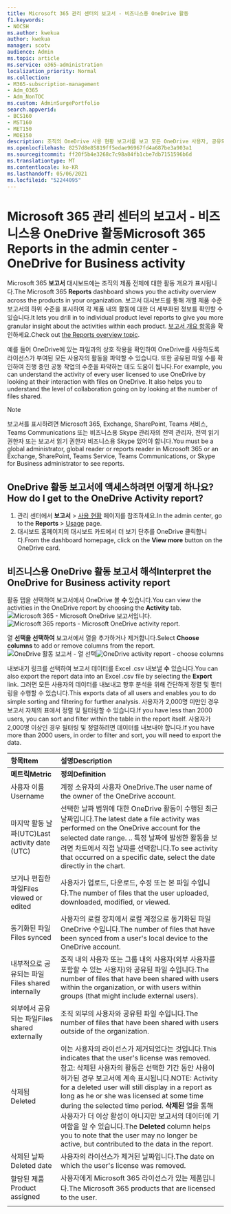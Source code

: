 ```yaml
---
title: Microsoft 365 관리 센터의 보고서 - 비즈니스용 OneDrive 활동
f1.keywords:
- NOCSH
ms.author: kwekua
author: kwekua
manager: scotv
audience: Admin
ms.topic: article
ms.service: o365-administration
localization_priority: Normal
ms.collection:
- M365-subscription-management
- Adm_O365
- Adm_NonTOC
ms.custom: AdminSurgePortfolio
search.appverid:
- BCS160
- MST160
- MET150
- MOE150
description: 조직의 OneDrive 사용 현황 보고서를 보고 모든 OneDrive 사용자, 공유되는 파일 수 및 저장소 사용률을 알 수 있습니다.
ms.openlocfilehash: 8257d8e85819ff5edae96967fd4a687be3a903a1
ms.sourcegitcommit: ff20f5b4e3268c7c98a84fb1cbe7db7151596b6d
ms.translationtype: MT
ms.contentlocale: ko-KR
ms.lasthandoff: 05/06/2021
ms.locfileid: "52244095"
---
```

# <a name="microsoft-365-reports-in-the-admin-center---onedrive-for-business-activity"></a><span data-ttu-id="64e8a-103">Microsoft 365 관리 센터의 보고서 - 비즈니스용 OneDrive 활동</span><span class="sxs-lookup"><span data-stu-id="64e8a-103">Microsoft 365 Reports in the admin center - OneDrive for Business activity</span></span>

<span data-ttu-id="64e8a-104">Microsoft 365 **보고서** 대시보드에는 조직의 제품 전체에 대한 활동 개요가 표시됩니다.</span><span class="sxs-lookup"><span data-stu-id="64e8a-104">The Microsoft 365 **Reports** dashboard shows you the activity overview across the products in your organization.</span></span> <span data-ttu-id="64e8a-105">보고서 대시보드를 통해 개별 제품 수준 보고서의 하위 수준을 표시하여 각 제품 내의 활동에 대한 더 세부화된 정보를 확인할 수 있습니다.</span><span class="sxs-lookup"><span data-stu-id="64e8a-105">It lets you drill in to individual product level reports to give you more granular insight about the activities within each product.</span></span> <span data-ttu-id="64e8a-106">[보고서 개요 항목](activity-reports.md)을 확인하세요.</span><span class="sxs-lookup"><span data-stu-id="64e8a-106">Check out [the Reports overview topic](activity-reports.md).</span></span>
  
<span data-ttu-id="64e8a-p102">예를 들어 OneDrive에 있는 파일과의 상호 작용을 확인하여 OneDrive를 사용하도록 라이선스가 부여된 모든 사용자의 활동을 파악할 수 있습니다. 또한 공유된 파일 수를 확인하여 진행 중인 공동 작업의 수준을 파악하는 데도 도움이 됩니다.</span><span class="sxs-lookup"><span data-stu-id="64e8a-p102">For example, you can understand the activity of every user licensed to use OneDrive by looking at their interaction with files on OneDrive. It also helps you to understand the level of collaboration going on by looking at the number of files shared.</span></span>
  
> [!NOTE]
> <span data-ttu-id="64e8a-109">보고서를 표시하려면 Microsoft 365, Exchange, SharePoint, Teams 서비스, Teams Communications 또는 비즈니스용 Skype 관리자의 전역 관리자, 전역 읽기 권한자 또는 보고서 읽기 권한자 비즈니스용 Skype 있어야 합니다.</span><span class="sxs-lookup"><span data-stu-id="64e8a-109">You must be a global administrator, global reader or reports reader in Microsoft 365 or an Exchange, SharePoint, Teams Service, Teams Communications, or Skype for Business administrator to see reports.</span></span>  
 
## <a name="how-do-i-get-to-the-onedrive-activity-report"></a><span data-ttu-id="64e8a-110">OneDrive 활동 보고서에 액세스하려면 어떻게 하나요?</span><span class="sxs-lookup"><span data-stu-id="64e8a-110">How do I get to the OneDrive Activity report?</span></span>

1. <span data-ttu-id="64e8a-111">관리 센터에서 **보고서** \> <a href="https://go.microsoft.com/fwlink/p/?linkid=2074756" target="_blank">사용 현황</a> 페이지를 참조하세요.</span><span class="sxs-lookup"><span data-stu-id="64e8a-111">In the admin center, go to the **Reports** \> <a href="https://go.microsoft.com/fwlink/p/?linkid=2074756" target="_blank">Usage</a> page.</span></span> 
2. <span data-ttu-id="64e8a-112">대시보드 홈페이지의 대시보드 카드에서  더 보기 단추를 OneDrive 클릭합니다.</span><span class="sxs-lookup"><span data-stu-id="64e8a-112">From the dashboard homepage, click on the **View more** button on the OneDrive card.</span></span>
  
## <a name="interpret-the-onedrive-for-business-activity-report"></a><span data-ttu-id="64e8a-113">비즈니스용 OneDrive 활동 보고서 해석</span><span class="sxs-lookup"><span data-stu-id="64e8a-113">Interpret the OneDrive for Business activity report</span></span>

<span data-ttu-id="64e8a-114">활동 탭을 선택하여 보고서에서 OneDrive 볼 **수** 있습니다.</span><span class="sxs-lookup"><span data-stu-id="64e8a-114">You can view the activities in the OneDrive report by choosing the **Activity** tab.</span></span><br/><span data-ttu-id="64e8a-115">![Microsoft 365 - Microsoft OneDrive 보고서입니다.](../../media/c89df0b0-2611-4acf-9ef7-17cedf7977be.png)</span><span class="sxs-lookup"><span data-stu-id="64e8a-115">![Microsoft 365 reports - Microsoft OneDrive activity report.](../../media/c89df0b0-2611-4acf-9ef7-17cedf7977be.png)</span></span>

<span data-ttu-id="64e8a-116">열 **선택을 선택하여** 보고서에서 열을 추가하거나 제거합니다.</span><span class="sxs-lookup"><span data-stu-id="64e8a-116">Select **Choose columns** to add or remove columns from the report.</span></span>  <br/> <span data-ttu-id="64e8a-117">![OneDrive 활동 보고서 - 열 선택](../../media/252f311f-ffde-4e5a-9158-2b822bf86964.png)</span><span class="sxs-lookup"><span data-stu-id="64e8a-117">![OneDrive activity report - choose columns](../../media/252f311f-ffde-4e5a-9158-2b822bf86964.png)</span></span>

<span data-ttu-id="64e8a-118">내보내기 링크를 선택하여 보고서 데이터를 Excel .csv 내보낼 **수** 있습니다.</span><span class="sxs-lookup"><span data-stu-id="64e8a-118">You can also export the report data into an Excel .csv file by selecting the **Export** link.</span></span> <span data-ttu-id="64e8a-119">그러면 모든 사용자의 데이터를 내보내고 향후 분석을 위해 간단하게 정렬 및 필터링을 수행할 수 있습니다.</span><span class="sxs-lookup"><span data-stu-id="64e8a-119">This exports data of all users and enables you to do simple sorting and filtering for further analysis.</span></span> <span data-ttu-id="64e8a-120">사용자가 2,000명 미만인 경우 보고서 자체의 표에서 정렬 및 필터링할 수 있습니다.</span><span class="sxs-lookup"><span data-stu-id="64e8a-120">If you have less than 2000 users, you can sort and filter within the table in the report itself.</span></span> <span data-ttu-id="64e8a-121">사용자가 2,000명 이상인 경우 필터링 및 정렬하려면 데이터를 내보내야 합니다.</span><span class="sxs-lookup"><span data-stu-id="64e8a-121">If you have more than 2000 users, in order to filter and sort, you will need to export the data.</span></span> 
  
|<span data-ttu-id="64e8a-122">항목</span><span class="sxs-lookup"><span data-stu-id="64e8a-122">Item</span></span>|<span data-ttu-id="64e8a-123">설명</span><span class="sxs-lookup"><span data-stu-id="64e8a-123">Description</span></span>|
|:-----|:-----|
|<span data-ttu-id="64e8a-124">**메트릭**</span><span class="sxs-lookup"><span data-stu-id="64e8a-124">**Metric**</span></span>|<span data-ttu-id="64e8a-125">**정의**</span><span class="sxs-lookup"><span data-stu-id="64e8a-125">**Definition**</span></span>|
|<span data-ttu-id="64e8a-126">사용자 이름</span><span class="sxs-lookup"><span data-stu-id="64e8a-126">Username</span></span>  <br/> |<span data-ttu-id="64e8a-127">계정 소유자의 사용자 OneDrive.</span><span class="sxs-lookup"><span data-stu-id="64e8a-127">The user name of the owner of the OneDrive account.</span></span>  <br/> |
|<span data-ttu-id="64e8a-128">마지막 활동 날짜(UTC)</span><span class="sxs-lookup"><span data-stu-id="64e8a-128">Last activity date (UTC)</span></span>  <br/> |<span data-ttu-id="64e8a-129">선택한 날짜 범위에 대한 OneDrive 활동이 수행된 최근 날짜입니다.</span><span class="sxs-lookup"><span data-stu-id="64e8a-129">The latest date a file activity was performed on the OneDrive account for the selected date range.</span></span> <span data-ttu-id="64e8a-130">.</span><span class="sxs-lookup"><span data-stu-id="64e8a-130">.</span></span> <span data-ttu-id="64e8a-131">특정 날짜에 발생한 활동을 보려면 차트에서 직접 날짜를 선택합니다.</span><span class="sxs-lookup"><span data-stu-id="64e8a-131">To see activity that occurred on a specific date, select the date directly in the chart.</span></span>  <br/> |
|<span data-ttu-id="64e8a-132">보거나 편집한 파일</span><span class="sxs-lookup"><span data-stu-id="64e8a-132">Files viewed or edited</span></span>  <br/> |<span data-ttu-id="64e8a-133">사용자가 업로드, 다운로드, 수정 또는 본 파일 수입니다.</span><span class="sxs-lookup"><span data-stu-id="64e8a-133">The number of files that the user uploaded, downloaded, modified, or viewed.</span></span>   <br/> |
|<span data-ttu-id="64e8a-134">동기화된 파일</span><span class="sxs-lookup"><span data-stu-id="64e8a-134">Files synced</span></span>  <br/> |<span data-ttu-id="64e8a-135">사용자의 로컬 장치에서 로컬 계정으로 동기화된 파일 OneDrive 수입니다.</span><span class="sxs-lookup"><span data-stu-id="64e8a-135">The number of files that have been synced from a user's local device to the OneDrive account.</span></span> <br/> |
|<span data-ttu-id="64e8a-136">내부적으로 공유되는 파일</span><span class="sxs-lookup"><span data-stu-id="64e8a-136">Files shared internally</span></span>  <br/> | <span data-ttu-id="64e8a-137">조직 내의 사용자 또는 그룹 내의 사용자(외부 사용자를 포함할 수 있는 사용자)와 공유된 파일 수입니다.</span><span class="sxs-lookup"><span data-stu-id="64e8a-137">The number of files that have been shared with users within the organization, or with users within groups (that might include external users).</span></span>  <br/> |
|<span data-ttu-id="64e8a-138">외부에서 공유되는 파일</span><span class="sxs-lookup"><span data-stu-id="64e8a-138">Files shared externally</span></span>  <br/> |<span data-ttu-id="64e8a-139">조직 외부의 사용자와 공유된 파일 수입니다.</span><span class="sxs-lookup"><span data-stu-id="64e8a-139">The number of files that have been shared with users outside of the organization.</span></span> <br/>|
|<span data-ttu-id="64e8a-140">삭제됨</span><span class="sxs-lookup"><span data-stu-id="64e8a-140">Deleted</span></span>  <br/> | <span data-ttu-id="64e8a-141">이는 사용자의 라이선스가 제거되었다는 것입니다.</span><span class="sxs-lookup"><span data-stu-id="64e8a-141">This indicates that the user's license was removed.</span></span>  <br/> <span data-ttu-id="64e8a-142">참고: 삭제된 사용자의 활동은 선택한 기간 동안 사용이 허가된 경우 보고서에 계속 표시됩니다.</span><span class="sxs-lookup"><span data-stu-id="64e8a-142">NOTE: Activity for a deleted user will still display in a report as long as he or she was licensed at some time during the selected time period.</span></span> <span data-ttu-id="64e8a-143">**삭제된** 열을 통해 사용자가 더 이상 활성이 아니지만 보고서의 데이터에 기여함을 알 수 있습니다.</span><span class="sxs-lookup"><span data-stu-id="64e8a-143">The **Deleted** column helps you to note that the user may no longer be active, but contributed to the data in the report.</span></span>  <br/> |
|<span data-ttu-id="64e8a-144">삭제된 날짜</span><span class="sxs-lookup"><span data-stu-id="64e8a-144">Deleted date</span></span>  <br/> |<span data-ttu-id="64e8a-145">사용자의 라이선스가 제거된 날짜입니다.</span><span class="sxs-lookup"><span data-stu-id="64e8a-145">The date on which the user's license was removed.</span></span> <br/>|
|<span data-ttu-id="64e8a-146">할당된 제품</span><span class="sxs-lookup"><span data-stu-id="64e8a-146">Product assigned</span></span>  <br/> |<span data-ttu-id="64e8a-147">사용자에게 Microsoft 365 라이선스가 있는 제품입니다.</span><span class="sxs-lookup"><span data-stu-id="64e8a-147">The Microsoft 365 products that are licensed to the user.</span></span>|
|||